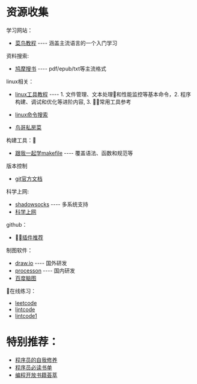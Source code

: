 # 资源收集

学习网站：

+ [菜鸟教程](http://www.runoob.com) ---- 涵盖主流语言的一个入门学习

资料搜索:

+ [鸠摩搜书](https://www.jiumodiary.com) ---- pdf/epub/txt等主流格式

linux相关：

+ [linux工具教程](https://linuxtools-rst.readthedocs.io/zh_CN/latest/index.html) ---- 1. 文件管理、文本处理和性能监控等基本命令，2. 程序构建、调试和优化等进阶内容, 3. 常用工具参考

+ [linux命令搜索](https://jslite.oschina.io/linux-command/)

+ [鸟哥私房菜](http://linux.vbird.org/linux_server/)

构建工具：

+ [跟我一起学makefile](http://scc.qibebt.cas.cn/docs/linux/base/%B8%FA%CE%D2%D2%BB%C6%F0%D0%B4Makefile-%B3%C2%F0%A9.pdf) ---- 覆盖语法、函数和规范等

版本控制

+ [git官方文档](https://git-scm.com/book/zh/v2)

科学上网:

+ [shadowsocks](https://github.com/shadowsocks) ---- 多系统支持
+ [科学上网](https://github.com/bannedbook/fanqiang/wiki)

github：

+ [插件推荐](https://blog.csdn.net/poem_of_sunshine/article/details/77894438)

制图软件：

+ [draw.io](https://www.draw.io) ---- 国外研发
+ [processon](https://processon.com) ---- 国内研发
+ [百度脑图](http://naotu.baidu.com)

在线练习：

+ [leetcode](https://github.com/pezy/LeetCode)
+ [lintcode](https://github.com/awangdev/LintCode)
+ [lintcode1](https://github.com/qicst23/lintcode)

# 特别推荐：

+ [程序员的自我修养](https://leohxj.gitbooks.io/a-programmer-prepares/appendix/books.html)
+ [程序员必读书单](http://lucida.me/blog/developer-reading-list/) 
+ [编程开放书籍荟萃](https://linuxstory.org/free-chinese-programming-books/)